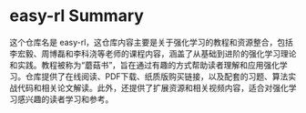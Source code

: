 # easy-rl Summary

这个仓库名是 easy-rl，这仓库内容主要是关于强化学习的教程和资源整合，包括李宏毅、周博磊和李科浇等老师的课程内容，涵盖了从基础到进阶的强化学习理论和实践。教程被称为“蘑菇书”，旨在通过有趣的方式帮助读者理解和应用强化学习。仓库提供了在线阅读、PDF下载、纸质版购买链接，以及配套的习题、算法实战代码和相关论文解读。此外，还提供了扩展资源和相关视频内容，适合对强化学习感兴趣的读者学习和参考。